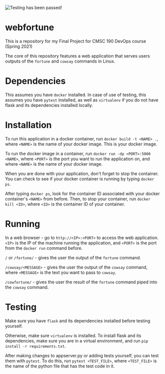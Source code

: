 ![Testing has been passed!](https://github.com/bohnerjosh/webfortune/actions/workflows/python-app.yml/badge.svg)

# webfortune

This is a repository for my Final Project for CMSC 190 DevOps course (Spring 2021)

The core of this repository features a web application that serves users outputs of the `fortune` and `cowsay` commands in Linux.

# Dependencies

This assumes you have `docker` installed.
In case of use of testing, this assumes you have `pytest` installed, as well as `virtualenv` if you do not have flask and its dependencies installed locally.

# Installation

To run this application in a docker container, run `docker build -t <NAME> .`, where `<NAME>` is the name of your docker image. This is your docker image.

To run the docker image in a container, run `docker run -dp <PORT>:5000 <NAME>`, where `<PORT>` is the port you want to run the application on, and where `<NAME>` is the name of your docker image.

When you are done with your application, don't forget to stop the container. You can check to see if your docker container is running by typing `docker ps`.

After typing `docker ps`, look for the container ID associated with your docker container's `<NAME>` from before. Then, to stop your container, run `docker kill <ID>`, where `<ID>` is the container ID of your container.

# Running

In a web browser - go to `http://<IP>:<PORT>` to access the web application. `<IP>` is the IP of the machine running the application, and `<PORT>` is the port from the `docker run` command before.

`/` or `/fortune/` - gives the user the output of the `fortune` command.

`/cowsay/<MESSAGE>` - gives the user the output of the `cowsay` command, where `<MESSAGE>` is the text you want to pass to `cowsay`.

`/cowfortune/` - gives the user the result of the `fortune` command piped into the `cowsay` command.

# Testing
Make sure you have `flask` and its dependencies installed before testing yourself. 

Otherwise, make sure `virtualenv` is installed. To install flask and its dependencies, make sure you are in a virtual environment, and run `pip install -r requirements.txt`.

After making changes to appserver.py or adding tests yourself, you can test them with `pytest`. To do this, run `pytest <TEST_FILE>`, where `<TEST_FILE>` is the name of the python file that has the test code in it.


